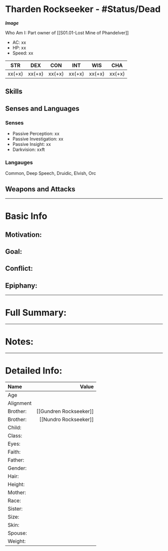 # Tharden Rockseeker - #Status/Dead 
***Image***

Who Am I: Part owner of [[S01.01-Lost Mine of Phandelver]]

- AC: xx  
- HP: xx  
- Speed: xx 

| STR | DEX | CON | INT | WIS | CHA|
| ---- | ---- | ---- | ---- | ---- | ---- |
| xx(+x)| xx(+x)| xx(+x)| xx(+x)| xx(+x)| xx(+x)

## Skills

## Senses and Languages
### Senses
- Passive Perception: xx
- Passive Investigation: xx
- Passive Insight: xx
- Darkvision: xxft

### Langauges
Common, Deep Speech, Druidic, Elvish, Orc

## Weapons and Attacks

___
# Basic Info

## Motivation: 

## Goal:

## Conflict:

## Epiphany:

___
# Full Summary:

___
# Notes:

___
# Detailed Info:
Name|Value
:-----|-----:
Age|
Alignment|
Brother:|[[Gundren Rockseeker]]
Brother:|[[Nundro Rockseeker]]
Child:|
Class:|
Eyes:|
Faith:|
Father:|
Gender:|
Hair:|
Height:|
Mother:|
Race:|
Sister:|
Size:|
Skin:|
Spouse:|
Weight:|